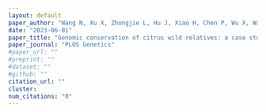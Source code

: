 ```yaml
---
layout: default
paper_author: "Wang N, Xu X, Zhongjie L, Hu J, Xiao H, Chen P, Wu X, Wang Y, Ye J, Chai L, Xu Q, Morrell PL, Zhou Y, Deng X"
date: "2023-06-01"
paper_title: "Genomic conservation of citrus wild relatives: a case study of citrus"
paper_journal: "PLOS Genetics"
#paper_url: ""
#preprint: ""
#dataset: ""
#github: ""
citation_url: ""
cluster:
num_citations: "0"
---
```

